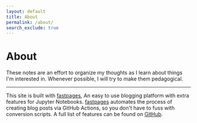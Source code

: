 ```yaml
---
layout: default
title: About
permalink: /about/
search_exclude: true
---
```

# About

These notes are an effort to organize my thoughts as I learn about things I'm interested in.
Whenever possible, I will try to make them pedagogical.

---

This site is built with [fastpages](https://github.com/fastai/fastpages), An easy to use blogging platform with extra features for Jupyter Notebooks.
[fastpages](https://github.com/fastai/fastpages) automates the process of creating blog posts via GitHub Actions, so you don't have to fuss with conversion scripts.  A full list of features can be found on [GitHub](https://github.com/fastai/fastpages).